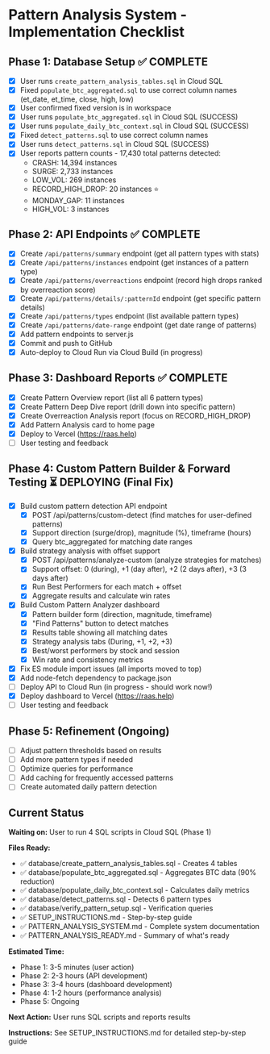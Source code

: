 # Pattern Analysis System - Implementation Checklist

## Phase 1: Database Setup ✅ COMPLETE
- [x] User runs `create_pattern_analysis_tables.sql` in Cloud SQL
- [x] Fixed `populate_btc_aggregated.sql` to use correct column names (et_date, et_time, close, high, low)
- [x] User confirmed fixed version is in workspace
- [x] User runs `populate_btc_aggregated.sql` in Cloud SQL (SUCCESS)
- [x] User runs `populate_daily_btc_context.sql` in Cloud SQL (SUCCESS)
- [x] Fixed `detect_patterns.sql` to use correct column names
- [x] User runs `detect_patterns.sql` in Cloud SQL (SUCCESS)
- [x] User reports pattern counts - 17,430 total patterns detected:
  - CRASH: 14,394 instances
  - SURGE: 2,733 instances
  - LOW_VOL: 269 instances
  - RECORD_HIGH_DROP: 20 instances ⭐
  - MONDAY_GAP: 11 instances
  - HIGH_VOL: 3 instances

## Phase 2: API Endpoints ✅ COMPLETE
- [x] Create `/api/patterns/summary` endpoint (get all pattern types with stats)
- [x] Create `/api/patterns/instances` endpoint (get instances of a pattern type)
- [x] Create `/api/patterns/overreactions` endpoint (record high drops ranked by overreaction score)
- [x] Create `/api/patterns/details/:patternId` endpoint (get specific pattern details)
- [x] Create `/api/patterns/types` endpoint (list available pattern types)
- [x] Create `/api/patterns/date-range` endpoint (get date range of patterns)
- [x] Add pattern endpoints to server.js
- [x] Commit and push to GitHub
- [x] Auto-deploy to Cloud Run via Cloud Build (in progress)

## Phase 3: Dashboard Reports ✅ COMPLETE
- [x] Create Pattern Overview report (list all 6 pattern types)
- [x] Create Pattern Deep Dive report (drill down into specific pattern)
- [x] Create Overreaction Analysis report (focus on RECORD_HIGH_DROP)
- [x] Add Pattern Analysis card to home page
- [x] Deploy to Vercel (https://raas.help)
- [ ] User testing and feedback

## Phase 4: Custom Pattern Builder & Forward Testing ⏳ DEPLOYING (Final Fix)
- [x] Build custom pattern detection API endpoint
  - [x] POST /api/patterns/custom-detect (find matches for user-defined patterns)
  - [x] Support direction (surge/drop), magnitude (%), timeframe (hours)
  - [x] Query btc_aggregated for matching date ranges
- [x] Build strategy analysis with offset support
  - [x] POST /api/patterns/analyze-custom (analyze strategies for matches)
  - [x] Support offset: 0 (during), +1 (day after), +2 (2 days after), +3 (3 days after)
  - [x] Run Best Performers for each match + offset
  - [x] Aggregate results and calculate win rates
- [x] Build Custom Pattern Analyzer dashboard
  - [x] Pattern builder form (direction, magnitude, timeframe)
  - [x] "Find Patterns" button to detect matches
  - [x] Results table showing all matching dates
  - [x] Strategy analysis tabs (During, +1, +2, +3)
  - [x] Best/worst performers by stock and session
  - [x] Win rate and consistency metrics
- [x] Fix ES module import issues (all imports moved to top)
- [x] Add node-fetch dependency to package.json
- [ ] Deploy API to Cloud Run (in progress - should work now!)
- [x] Deploy dashboard to Vercel (https://raas.help)
- [ ] User testing and feedback

## Phase 5: Refinement (Ongoing)
- [ ] Adjust pattern thresholds based on results
- [ ] Add more pattern types if needed
- [ ] Optimize queries for performance
- [ ] Add caching for frequently accessed patterns
- [ ] Create automated daily pattern detection

## Current Status
**Waiting on:** User to run 4 SQL scripts in Cloud SQL (Phase 1)

**Files Ready:**
- ✅ database/create_pattern_analysis_tables.sql - Creates 4 tables
- ✅ database/populate_btc_aggregated.sql - Aggregates BTC data (90% reduction)
- ✅ database/populate_daily_btc_context.sql - Calculates daily metrics
- ✅ database/detect_patterns.sql - Detects 6 pattern types
- ✅ database/verify_pattern_setup.sql - Verification queries
- ✅ SETUP_INSTRUCTIONS.md - Step-by-step guide
- ✅ PATTERN_ANALYSIS_SYSTEM.md - Complete system documentation
- ✅ PATTERN_ANALYSIS_READY.md - Summary of what's ready

**Estimated Time:**
- Phase 1: 3-5 minutes (user action)
- Phase 2: 2-3 hours (API development)
- Phase 3: 3-4 hours (dashboard development)
- Phase 4: 1-2 hours (performance analysis)
- Phase 5: Ongoing

**Next Action:** User runs SQL scripts and reports results

**Instructions:** See SETUP_INSTRUCTIONS.md for detailed step-by-step guide